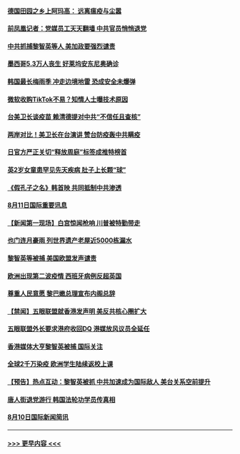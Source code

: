 #### [德国田园之乡上阿玛高： 远离瘟疫与尘嚣](../pages/prog202/a102915823.md?t=08120302) 
#### [前凤凰记者：党媒员工天天翻墙 中共官员悄悄退党](../pages/prog202/a102915742.md?t=08120302) 
#### [中共抓捕黎智英等人 美加政要强烈谴责](../pages/prog202/a102915777.md?t=08120302) 
#### [墨西哥5.3万人丧生 好莱坞安东尼奥确诊](../pages/prog202/a102915766.md?t=08120302) 
#### [韩国最长梅雨季 冲走边境地雷 恐成安全未爆弹](../pages/prog202/a102915726.md?t=08120302) 
#### [微软收购TikTok不易？知情人士曝技术原因](../pages/prog202/a102915709.md?t=08120302) 
#### [台美卫长谈疫苗 赖清德提对中共“不信任且查核”](../pages/prog202/a102915701.md?t=08120302) 
#### [两岸对比！美卫长在台演讲 赞台防疫轰中共瞒疫](../pages/prog202/a102915696.md?t=08120302) 
#### [日官方严正关切“释放周庭”标签成推特榜首](../pages/prog202/a102915699.md?t=08120302) 
#### [英2岁女童患罕见先天疾病 肚子上长颗“球”](../pages/prog202/a102915643.md?t=08120302) 
#### [《假孔子之名》韩首映 共同抵制中共渗透](../pages/prog202/a102915680.md?t=08120302) 
#### [8月11日国际重要讯息](../pages/prog202/a102915576.md?t=08120302) 
#### [【新闻第一现场】白宫惊闻枪响 川普被特勤带走](../pages/prog202/a102915521.md?t=08120302) 
#### [也门连月豪雨 列世界遗产老屋近5000栋漏水](../pages/prog202/a102915343.md?t=08120302) 
#### [黎智英等被捕 美国欧盟发声谴责](../pages/prog202/a102915303.md?t=08120302) 
#### [欧洲出现第二波疫情 西班牙病例反超英国](../pages/prog202/a102915073.md?t=08120302) 
#### [尊重人民意愿 黎巴嫩总理宣布内阁总辞](../pages/prog202/a102915134.md?t=08120302) 
#### [【禁闻】五眼联盟就香港发声明 美反共核心圈扩大](../pages/prog202/a102915115.md?t=08120302) 
#### [五眼联盟外长要求港府收回DQ 港媒放风议员全延任](../pages/prog202/a102915086.md?t=08120302) 
#### [香港媒体大亨黎智英被捕  国际关注](../pages/prog202/a102914978.md?t=08120302) 
#### [全球2千万染疫 欧洲学生陆续返校上课](../pages/prog202/a102914975.md?t=08120302) 
#### [【预告】热点互动：黎智英被抓 中共加速成为国际敌人 美台关系空前提升](../pages/prog202/a102914919.md?t=08120302) 
#### [唐人街退党游行 韩国法轮功学员传真相](../pages/prog202/a102914923.md?t=08120302) 
#### [8月10日国际新闻简讯](../pages/prog202/a102914780.md?t=08120302) 

----
#### [ >>> 更早内容 <<< ](../indexes/prog202-earlier.md)
